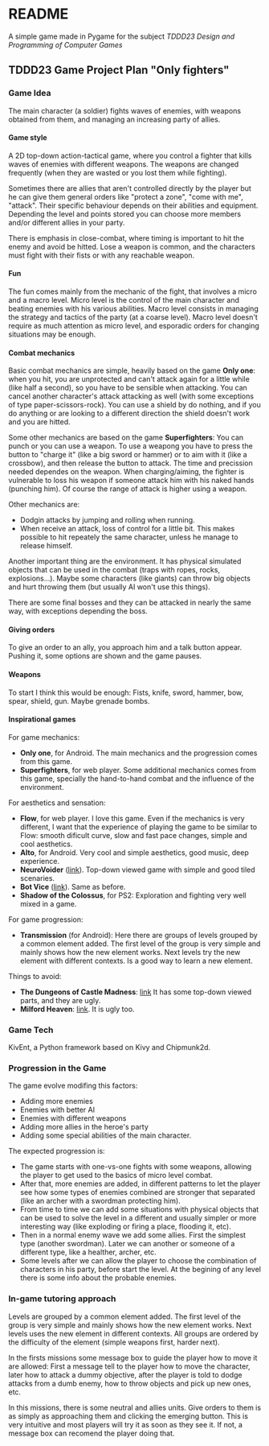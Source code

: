 # README

A simple game made in Pygame for the subject _TDDD23 Design and Programming of Computer Games_


## TDDD23 Game Project Plan "Only fighters"

### Game Idea

The main character (a soldier) fights waves of enemies, with weapons obtained from them, and managing an increasing party of allies. 

#### Game style

A 2D top-down action-tactical game, where you control a fighter that kills waves of enemies with different weapons. The weapons are changed frequently (when they are wasted or you lost them while fighting). 

Sometimes there are allies that aren't controlled directly by the player but he can give them general orders like "protect a zone", "come with me", "attack". Their specific behaviour depends on their abilities and equipment. Depending the level and points stored you can choose more members and/or different allies in your party.

There is emphasis in close-combat, where timing is important to hit the enemy and avoid be hitted. Lose a weapon is common, and the characters must fight with their fists or with any reachable weapon.

#### Fun

The fun comes mainly from the mechanic of the fight, that involves a micro and a macro level. Micro level is the control of the main character and beating enemies with his various abilities. Macro level consists in managing the strategy and tactics of the party (at a coarse level). Macro level doesn't require as much attention as micro level, and esporadic orders for changing situations may be enough.


#### Combat mechanics

Basic combat mechanics are simple, heavily based on the game **Only one**: when you hit, you are unprotected and can't attack again for a little while (like half a second), so you have to be sensible when attacking. You can cancel another character's attack attacking as well (with some exceptions of type paper-scissors-rock). You can use a shield by do nothing, and if you do anything or are looking to a different direction the shield doesn't work and you are hitted.

Some other mechanics are based on the game **Superfighters**: You can punch or you can use a weapon. To use a weapong you have to press the button to "charge it" (like a big sword or hammer) or to aim with it (like a crossbow), and then release the button to attack. The time and precission needed dependes on the weapon. When charging/aiming, the fighter is vulnerable to loss his weapon if someone attack him with his naked hands (punching him). Of course the range of attack is higher using a weapon.

Other mechanics are:

- Dodgin attacks by jumping and rolling when running.
- When receive an attack, loss of control for a little bit. This makes possible to hit repeately the same character, unless he manage to release himself.

Another important thing are the environment. It has physical simulated objects that can be used in the combat (traps with ropes, rocks, explosions...). Maybe some characters (like giants) can throw big objects and hurt throwing them (but usually AI won't use this things).

There are some final bosses and they can be attacked in nearly the same way, with exceptions depending the boss.


#### Giving orders

To give an order to an ally, you approach him and a talk button appear. Pushing it, some options are shown and the game pauses. 


#### Weapons

To start I think this would be enough: Fists, knife, sword, hammer, bow, spear, shield, gun. Maybe grenade bombs.


#### Inspirational games

For game mechanics:

- **Only one**, for Android. The main mechanics and the progression comes from this game.
- **Superfighters**, for web player. Some additional mechanics comes from this game, specially the hand-to-hand combat and the influence of the environment.

For aesthetics and sensation:

- **Flow**, for web player. I love this game. Even if the mechanics is very different, I want that the experience of playing the game to be similar to Flow: smooth dificult curve, slow and fast pace changes, simple and cool aesthetics.
- **Alto**, for Android. Very cool and simple aesthetics, good music, deep experience.
- **NeuroVoider** ([link](http://store.steampowered.com/app/400450/)). Top-down viewed game with simple and good tiled scenaries.
- **Bot Vice** ([link](http://store.steampowered.com/app/491040/)). Same as before.
- **Shadow of the Colossus**, for PS2: Exploration and fighting very well mixed in a game.

For game progression:

- **Transmission** (for Android): Here there are groups of levels grouped by a common element added. The first level of the group is very simple and mainly shows how the new element works. Next levels try the new element with different contexts. Is a good way to learn a new element. 

Things to avoid:

- **The Dungeons of Castle Madness**: [link](http://store.steampowered.com/app/506840/) It has some top-down viewed parts, and they are ugly.
- **Milford Heaven**: [link](http://store.steampowered.com/app/485570/). It is ugly too.


### Game Tech 

KivEnt, a Python framework based on Kivy and Chipmunk2d.


### Progression in the Game

The game evolve modifing this factors:

- Adding more enemies
- Enemies with better AI
- Enemies with different weapons
- Adding more allies in the heroe's party
- Adding some special abilities of the main character.

The expected progression is:

- The game starts with one-vs-one fights with some weapons, allowing the player to get used to the basics of micro level combat. 
- After that, more enemies are added, in different patterns to let the player see how some types of enemies combined are stronger that separated (like an archer with a swordman protecting him). 
- From time to time we can add some situations with physical objects that can be used to solve the level in a different and usually simpler or more interesting way (like exploding or firing a place, flooding it, etc). 
- Then in a normal enemy wave we add some allies. First the simplest type (another swordman). Later we can another or someone of a different type, like a healther, archer, etc.
- Some levels after we can allow the player to choose the combination of characters in his party, before start the level. At the begining of any level there is some info about the probable enemies.


### In-game tutoring approach

Levels are grouped by a common element added. The first level of the group is very simple and mainly shows how the new element works. Next levels uses the new element in different contexts. All groups are ordered by the difficulty of the element (simple weapons first, harder next).

In the firsts missions some message box to guide the player how to move it are allowed: First a message tell to the player how to move the character, later how to attack a dummy objective, after the player is told to dodge attacks from a dumb enemy, how to throw objects and pick up new ones, etc. 

In this missions, there is some neutral and allies units. Give orders to them is as simply as approaching them and clicking the emerging button. This is very intuitive and most players will try it as soon as they see it. If not, a message box can recomend the player doing that.

